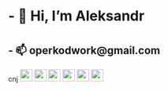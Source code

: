  <h1> - 👋 Hi, I’m Aleksandr<h1>
 <h2>- 📫  <span>operkodwork@gmail.com </span></h2>
 cnj 
  <img src='https://www.flaticon.com/svg/vstatic/svg/1051/1051277.svg?token=exp=1615558658~hmac=12fa6a7f775a5ff62de7287c2f27a1af' width='25px'  />
  <img src='https://www.flaticon.com/svg/vstatic/svg/732/732190.svg?token=exp=1615558724~hmac=c17f893ba5f5f3f474c977552b710ee3' width='25px'/>
  <img src='https://www.flaticon.com/svg/vstatic/svg/919/919831.svg?token=exp=1615559018~hmac=fcce51869e2e0188cab502711004f7f0' width='25px'/>
  <img src='https://www.flaticon.com/svg/vstatic/svg/919/919851.svg?token=exp=1615559130~hmac=f1f5297ceffed5a5f355cfeaa18bbbe5' width='25px'/>
  <img src='https://www.flaticon.com/svg/vstatic/svg/919/919825.svg?token=exp=1615559236~hmac=44925e4cd5a7e8e113f3c9eefb3d524b' width='25px'/>
  <img src='https://www.flaticon.com/svg/vstatic/svg/541/541509.svg?token=exp=1615559290~hmac=e7ae5f9299e530ece236d6913a82c258' width='25px'/>
